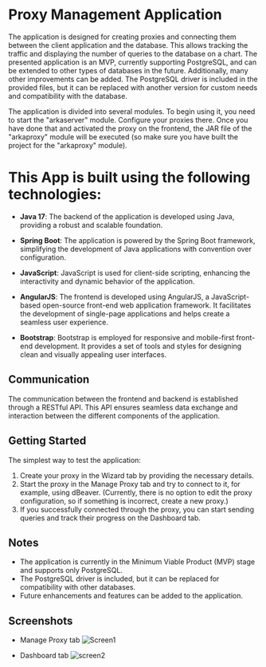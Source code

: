 # Proxy Management Application

The application is designed for creating proxies and connecting them between the client application and the database. This allows tracking the traffic and displaying the number of queries to the database on a chart. The presented application is an MVP, currently supporting PostgreSQL, and can be extended to other types of databases in the future. Additionally, many other improvements can be added. The PostgreSQL driver is included in the provided files, but it can be replaced with another version for custom needs and compatibility with the database.

The application is divided into several modules. To begin using it, you need to start the "arkaserver" module. Configure your proxies there. Once you have done that and activated the proxy on the frontend, the JAR file of the "arkaproxy" module will be executed (so make sure you have built the project for the "arkaproxy" module).

# This App is built using the following technologies:

- **Java 17**: The backend of the application is developed using Java, providing a robust and scalable foundation.

- **Spring Boot**: The application is powered by the Spring Boot framework, simplifying the development of Java applications with convention over configuration.

- **JavaScript**: JavaScript is used for client-side scripting, enhancing the interactivity and dynamic behavior of the application.

- **AngularJS**: The frontend is developed using AngularJS, a JavaScript-based open-source front-end web application framework. It facilitates the development of single-page applications and helps create a seamless user experience.

- **Bootstrap**: Bootstrap is employed for responsive and mobile-first front-end development. It provides a set of tools and styles for designing clean and visually appealing user interfaces.

## Communication

The communication between the frontend and backend is established through a RESTful API. This API ensures seamless data exchange and interaction between the different components of the application.

## Getting Started

The simplest way to test the application:

1. Create your proxy in the Wizard tab by providing the necessary details.
2. Start the proxy in the Manage Proxy tab and try to connect to it, for example, using dBeaver. (Currently, there is no option to edit the proxy configuration, so if something is incorrect, create a new proxy.)
3. If you successfully connected through the proxy, you can start sending queries and track their progress on the Dashboard tab.

## Notes

- The application is currently in the Minimum Viable Product (MVP) stage and supports only PostgreSQL.
- The PostgreSQL driver is included, but it can be replaced for compatibility with other databases.
- Future enhancements and features can be added to the application.

## Screenshots

- Manage Proxy tab
![Screen1](https://github.com/kamyszarek/ProxyStats/assets/102061208/ce4c3d9b-86e2-4835-8c97-838197ecefe6)


- Dashboard tab
![screen2](https://github.com/kamyszarek/ProxyStats/assets/102061208/7327bc73-49e9-4016-af87-5c1bfb030121)

